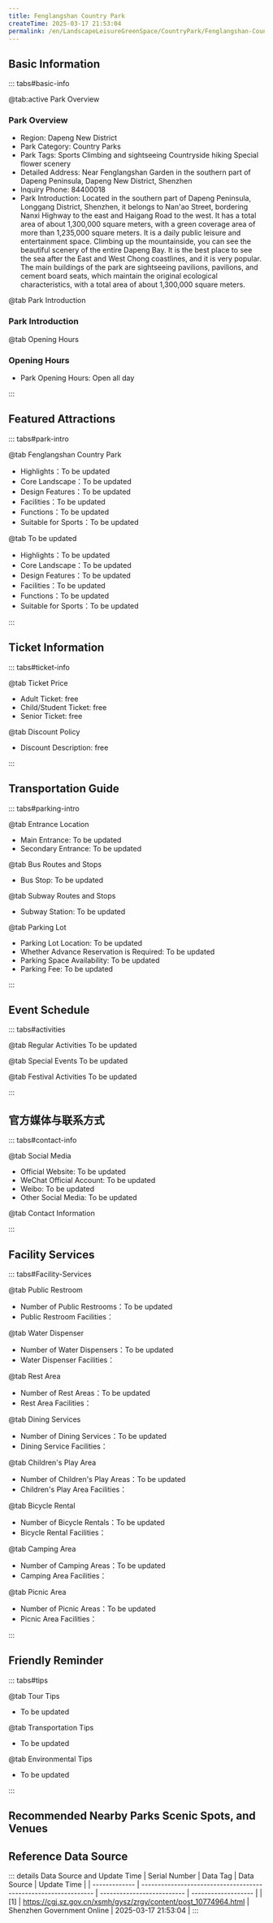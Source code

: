 ```yaml
---
title: Fenglangshan Country Park
createTime: 2025-03-17 21:53:04
permalink: /en/LandscapeLeisureGreenSpace/CountryPark/Fenglangshan-Country-Park/
---
```



<script setup>
import ImageSwiper from '/.vuepress/theme/components/ImageSwiper.vue'
// 轮播图数据
const swiperItems = [
    {
                link: 'https://cgj.sz.gov.cn/img/4/4005/4005843/10774964.png',
                title: 'Fenglangshan Country Park',
                description: '',
                author: 'Shenzhen Government Online',
                date: '2025/03/17'
                },
  {
                link: 'https://cgj.sz.gov.cn/img/4/4005/4005843/10774964.png',
                title: 'Fenglangshan Country Park',
                description: '',
                author: 'Shenzhen Government Online',
                date: '2025/03/17'
                }
]
// 配置项
const swiperConfig = {
  height: 500,
  showInfo: true
}
</script>
<!-- 轮播图组件 -->
<ImageSwiper :items="swiperItems" :config="swiperConfig" />



## Basic Information

::: tabs#basic-info

@tab:active Park Overview
### Park Overview
- Region: Dapeng New District
- Park Category: Country Parks
- Park Tags: Sports Climbing and sightseeing Countryside hiking Special flower scenery
- Detailed Address: Near Fenglangshan Garden in the southern part of Dapeng Peninsula, Dapeng New District, Shenzhen
- Inquiry Phone: 84400018
- Park Introduction: Located in the southern part of Dapeng Peninsula, Longgang District, Shenzhen, it belongs to Nan'ao Street, bordering Nanxi Highway to the east and Haigang Road to the west. It has a total area of about 1,300,000 square meters, with a green coverage area of more than 1,235,000 square meters. It is a daily public leisure and entertainment space. Climbing up the mountainside, you can see the beautiful scenery of the entire Dapeng Bay. It is the best place to see the sea after the East and West Chong coastlines, and it is very popular. The main buildings of the park are sightseeing pavilions, pavilions, and cement board seats, which maintain the original ecological characteristics, with a total area of about 1,300,000 square meters.

@tab Park Introduction
### Park Introduction
@tab Opening Hours
### Opening Hours
- Park Opening Hours: Open all day

:::

## Featured Attractions

::: tabs#park-intro

@tab Fenglangshan Country Park
<ImageCard
image="https://cgj.sz.gov.cn/images/index20230710_1.png"
    title="Fenglangshan Country Park"
    description="Fenglangshan Country Park is a country park. Main attractions: Bougainvillea Scenic Area, Scenic Pavilion, Fitness Facilities, Mountaineering Forest Road, Mountain and Sea Observation Platform. The square is themed 'the combination of natural ecology and green ecology'. It presents a three-dimensional sense and layered sense of space with natural and rich planting methods. "
    date=""
    author="Shenzhen Government Online"
/>


- Highlights：To be updated
- Core Landscape：To be updated
- Design Features：To be updated
- Facilities：To be updated
- Functions：To be updated
- Suitable for Sports：To be updated

@tab To be updated
<ImageCard
image="https://cgj.sz.gov.cn/images/index20230710_1.png"
    title="Fenglangshan Country Park"
    description="Fenglangshan Country Park is a country park. Main attractions: Bougainvillea Scenic Area, Scenic Pavilion, Fitness Facilities, Mountaineering Forest Road, Mountain and Sea Observation Platform. The square is themed 'the combination of natural ecology and green ecology'. It presents a three-dimensional sense and layered sense of space with natural and rich planting methods. "
    date=""
    author="Shenzhen Government Online"
/>


- Highlights：To be updated
- Core Landscape：To be updated
- Design Features：To be updated
- Facilities：To be updated
- Functions：To be updated
- Suitable for Sports：To be updated

:::

## Ticket Information

::: tabs#ticket-info

@tab Ticket Price
- Adult Ticket: free
- Child/Student Ticket: free
- Senior Ticket: free

@tab Discount Policy
- Discount Description: free

:::

## Transportation Guide

::: tabs#parking-intro

@tab Entrance Location
- Main Entrance: To be updated
- Secondary Entrance: To be updated

@tab Bus Routes and Stops
- Bus Stop: To be updated

@tab Subway Routes and Stops
- Subway Station: To be updated

@tab Parking Lot
- Parking Lot Location: To be updated
- Whether Advance Reservation is Required: To be updated
- Parking Space Availability: To be updated
- Parking Fee: To be updated

:::

## Event Schedule

::: tabs#activities

@tab Regular Activities
To be updated

@tab Special Events
To be updated

@tab Festival Activities
To be updated

:::

## 官方媒体与联系方式

::: tabs#contact-info

@tab Social Media
- Official Website: To be updated
- WeChat Official Account: To be updated
- Weibo: To be updated
- Other Social Media: To be updated

@tab Contact Information

:::

## Facility Services

::: tabs#Facility-Services

@tab Public Restroom
- Number of Public Restrooms：To be updated
- Public Restroom Facilities：

@tab Water Dispenser
- Number of Water Dispensers：To be updated
- Water Dispenser Facilities：

@tab Rest Area
- Number of Rest Areas：To be updated
- Rest Area Facilities：

@tab Dining Services
- Number of Dining Services：To be updated
- Dining Service Facilities：

@tab Children's Play Area
- Number of Children's Play Areas：To be updated
- Children's Play Area Facilities：

@tab Bicycle Rental
- Number of Bicycle Rentals：To be updated
- Bicycle Rental Facilities：

@tab Camping Area
- Number of Camping Areas：To be updated
- Camping Area Facilities：

@tab Picnic Area
- Number of Picnic Areas：To be updated
- Picnic Area Facilities：

:::

## Friendly Reminder

::: tabs#tips

@tab Tour Tips
- To be updated

@tab Transportation Tips
- To be updated

@tab Environmental Tips
- To be updated

:::

## Recommended Nearby Parks Scenic Spots, and Venues

<CardGrid>
  <ImageCard
        image="https://cgj.sz.gov.cn/img/4/4005/4005825/10774929.jpg"
        title="Baguang Silverleaf Wetland Park"
        description="The Baguang Silver Leaf Tree Wetland Park is located in Shenzhen International B"
        href="/en/LandscapeLeisureGreenSpace/WetlandPark/Baguang-Silver-Leaf-Tree-Wetland-Park/"
        author="Shenzhen Government Online"
        date="2025/01/02"
      />
      <ImageCard
        image="https://cgj.sz.gov.cn/img/4/4005/4005825/10774929.jpg"
        title="Baguang Silverleaf Wetland Park"
        description="The Baguang Silver Leaf Tree Wetland Park is located in Shenzhen International B"
        href="/en/LandscapeLeisureGreenSpace/WetlandPark/Baguang-Silver-Leaf-Tree-Wetland-Park/"
        author="Shenzhen Government Online"
        date="2025/01/02"
      />
    </CardGrid>


## Reference Data Source

::: details Data Source and Update Time
| Serial Number | Data Tag                                                        | Data Source                | Update Time         |
| ------------- | --------------------------------------------------------------- | -------------------------- | ------------------- |
| [1]           | https://cgj.sz.gov.cn/xsmh/gysz/zrgy/content/post_10774964.html | Shenzhen Government Online | 2025-03-17 21:53:04 |
:::

